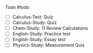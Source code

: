 Todo
#todo
- [ ] Calculus-Test: Quiz
- [ ] Calculus-Study: Quiz
- [ ] Chem-Study: 11 Review Calculations
- [ ] English-Study: Practice test
- [ ] English-Study: Essay test
- [ ] Physics-Study: Measurement Quiz
